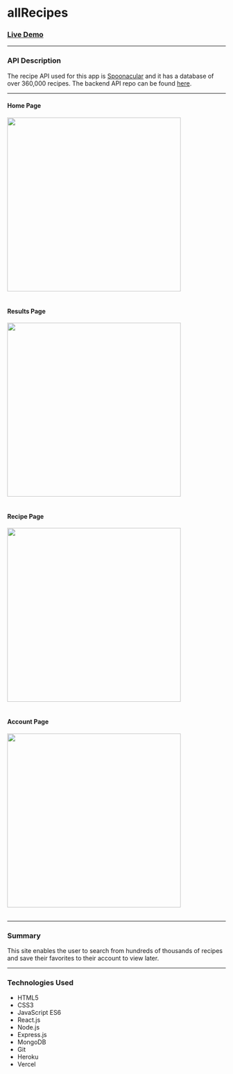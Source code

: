 <h1>allRecipes</h1>
<h3><a target='_blank' href='https://allrecipes-git-master.willwalker753.vercel.app/'>Live Demo</a></h3>

<hr>

<h3>API Description</h3>
<p>The recipe API used for this app is <a href='https://spoonacular.com/food-api/docs' target='_blank'>Spoonacular</a> and it has a database of<br>
over 360,000 recipes. The backend API repo can be found <a href='https://github.com/willwalker753/allrecipes-api' target='_blank'>here</a>.</p>

<hr>

<h4>Home Page</h4>
<img src="https://i.gyazo.com/5c088dbd1b7a1193f199d979841ff131.jpg" width="400" ></img>
<br><br>
<h4>Results Page</h4>
<img src="https://i.gyazo.com/d232f336b1d6d5ea55a4ce69a9136378.jpg" width="400" ></img>
<br><br>
<h4>Recipe Page</h4>
<img src="https://i.gyazo.com/1a0dd7a3671290cde3d01b1df4e91de1.jpg" width="400" ></img>
<br><br>
<h4>Account Page</h4>
<img src="https://i.gyazo.com/11632f43aa4ad6e5f19e3bc51d08d704.jpg" width="400" ></img>
<br><br>

<hr>

<h3>Summary</h3>
<p>This site enables the user to search from hundreds of thousands of recipes<br>
and save their favorites to their account to view later.

<hr>

<h3>Technologies Used</h3>
<ul>
<li>HTML5</li>
<li>CSS3</li>
<li>JavaScript ES6</li>
<li>React.js</li>
<li>Node.js</li>
<li>Express.js</li>
<li>MongoDB</li>
<li>Git</li>
<li>Heroku</li>
<li>Vercel</li>
</ul>
<br>